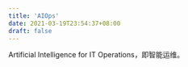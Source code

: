 ```yaml
---
title: 'AIOps'
date: 2021-03-19T23:54:37+08:00
draft: false
---
```


Artificial Intelligence for IT Operations，即智能运维。
